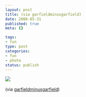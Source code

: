 ```yaml
--- 
layout: post
title: (via garfieldminusgarfield)
date: 2008-05-31
published: true
meta: {}

tags: 
- fun
type: post
categories: 
- fun
- photo
status: publish
---
```

![](http://media.eick.us/2011/05/fSymsOGXO9atet2eZk4Gi2tu_r1_500.png)<br /><br />(via [garfieldminusgarfield](http://garfieldminusgarfield.net/))
